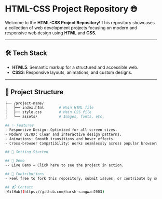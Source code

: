 # HTML-CSS Project Repository 🌐

Welcome to the **HTML-CSS Project Repository**! This repository showcases a collection of web development projects focusing on modern and responsive web design using **HTML** and **CSS**.

---

## 🛠️ Tech Stack

- **HTML5**: Semantic markup for a structured and accessible web.
- **CSS3**: Responsive layouts, animations, and custom designs.

---

## 📂 Project Structure

```bash
├── /project-name/
│   ├── index.html       # Main HTML file
│   ├── style.css        # Main CSS file
│   └── assets/          # Images, fonts, etc.

## ✨ Features
- Responsive Design: Optimized for all screen sizes.
- Modern UI/UX: Clean and interactive design patterns.
- Animations: Smooth transitions and hover effects.
- Cross-browser Compatibility: Works seamlessly across popular browsers.

## 🚀 Getting Started

## 🌟 Demo
-- Live Demo – Click here to see the project in action.

## 🤝 Contributions
- Feel free to fork this repository, submit issues, or contribute by submitting pull requests. Contributions are welcome!

## 📬 Contact
[GitHub](https://github.com/harsh-sangwan2003)